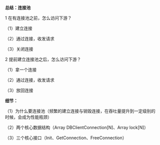 **总结：连接池**

 

1 在有连接池之前，怎么访问下游？

 （1）建立连接

 （2）通过连接，收发请求

 （3）关闭连接

 

2 提前建立连接池之后，怎么访问下游？

 （1）拿一个连接

 （2）通过连接，收发请求

 （3）放回连接

 

**细节：**

 （1）为什么要连接池（频繁的建立连接与销毁连接，在吞吐量提升到一定级别的时候，会成为性能瓶颈）

 （2）两个核心数据结构（Array DBClientConnection[N]、Array lock[N]）

 （3）三个核心接口（Init、GetConnection、FreeConnection）
